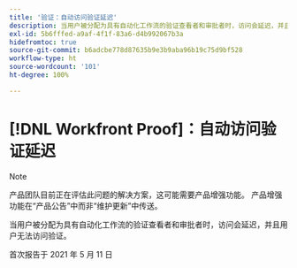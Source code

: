 ```yaml
---
title: '验证：自动访问验证延迟'
description: 当用户被分配为具有自动化工作流的验证查看者和审批者时，访问会延迟，并且用户无法访问验证。
exl-id: 5b6fffed-a9af-4f1f-83a6-d4b992067b3a
hidefromtoc: true
source-git-commit: b6adcbe778d87635b9e3b9aba96b19c75d9bf528
workflow-type: ht
source-wordcount: '101'
ht-degree: 100%

---
```


# [!DNL Workfront Proof]：自动访问验证延迟

<!--Converted to story-->

>[!NOTE]
>
>产品团队目前正在评估此问题的解决方案，这可能需要产品增强功能。 产品增强功能在“产品公告”中而非“维护更新”中传送。

当用户被分配为具有自动化工作流的验证查看者和审批者时，访问会延迟，并且用户无法访问验证。

首次报告于 2021 年 5 月 11 日
